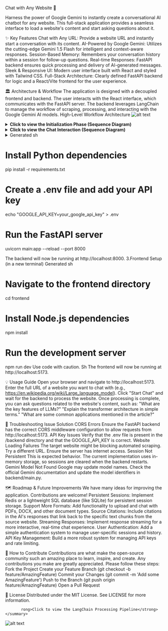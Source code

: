 Chat with Any Website 🤖 <br>

Harness the power of Google Gemini to instantly create a conversational AI chatbot for any website. This full-stack application provides a seamless interface to load a website's content and start asking questions about it.

✨ Key Features
Chat with Any URL: Provide a website URL and instantly start a conversation with its content.
AI-Powered by Google Gemini: Utilizes the cutting-edge Gemini 1.5 Flash for intelligent and context-aware responses.
Session-Based Memory: Remembers your conversation history within a session for follow-up questions.
Real-time Responses: FastAPI backend ensures quick processing and delivery of AI-generated messages.
Sleek & Responsive UI: Modern user interface built with React and styled with Tailwind CSS.
Full-Stack Architecture: Clearly defined FastAPI backend for logic and a React/Vite frontend for the user experience.

🏛️ Architecture & Workflow
The application is designed with a decoupled frontend and backend. The user interacts with the React interface, which communicates with the FastAPI server. The backend leverages LangChain to manage the workflow of scraping, processing, and interacting with the Google Gemini AI models.
High-Level Workflow Architecture
![alt text](https://github.com/user-attachments/assets/ed1c64c8-05c1-40b4-8407-ef8b3d68e979)
<br>
<details>
<summary><strong>Click to view the Initialization Phase (Sequence Diagram)</strong></summary>
![alt text](https://github.com/user-attachments/assets/29773231-145b-4bd3-82d8-2f6d4062a617)
</details>
<details>
<summary><strong>Click to view the Chat Interaction (Sequence Diagram)</strong></summary>
![alt text](https://github.com/user-attachments/assets/3ba7402d-000f-4a8c-9b3f-26a0bc37f4f1)
</details>
<details>

  🛠️ Technology Stack
The project utilizes a modern set of tools and technologies to deliver a robust and efficient experience.
Category	Technology / Library
Frontend	React 18, Vite, Tailwind CSS, Fetch API
Backend	FastAPI, Uvicorn
AI & LangChain	langchain-google-genai, langchain, DocArrayInMemorySearch
AI Models	Chat: Gemini 1.5 Flash, Embeddings: models/embedding-001
Web Scraping	WebBaseLoader (from LangChain)
Environment	Python 3.10+, Node.js 18+



🚀 Getting Started
Follow these instructions to get a local copy up and running for development and testing purposes.

Prerequisites
Node.js: Version 18 or higher.
Python: Version 3.10 or higher.
Google Gemini API Key: You'll need an API key from Google AI Studio.
Installation & Running the App
1.Clone the Repository
Generated sh
git clone https://github.com/your-username/chat-with-website.git
cd chat-with-website
2.Backend Setup
Generated sh
# Navigate to the backend directory
cd backend

# Create and activate a virtual environment
python -m venv venv
2.On Windows:
Generated sh
venv\Scripts\activate
On macOS/Linux:
Generated sh
source venv/bin/activate
<summary><st

Generated sh
# Install Python dependencies
pip install -r requirements.txt

# Create a .env file and add your API key
echo "GOOGLE_API_KEY=your_google_api_key" > .env

# Run the FastAPI server
uvicorn main:app --reload --port 8000

The backend will now be running at http://localhost:8000.
3.Frontend Setup (in a new terminal)
Generated sh
# Navigate to the frontend directory
cd frontend

# Install Node.js dependencies
npm install

# Run the development server
npm run dev
Use code with caution.
Sh
The frontend will now be running at http://localhost:5173.

💡 Usage Guide
Open your browser and navigate to http://localhost:5173.
Enter the full URL of a website you want to chat with (e.g., https://en.wikipedia.org/wiki/Large_language_model).
Click "Start Chat" and wait for the backend to process the website.
Once processing is complete, you can ask questions related to the website's content, such as:
"What are the key features of LLMs?"
"Explain the transformer architecture in simple terms."
"What are some common applications mentioned in the article?"

🔧 Troubleshooting
Issue	Solution
CORS Errors	Ensure the FastAPI backend has the correct CORS middleware configuration to allow requests from http://localhost:5173.
API Key Issues	Verify that the .env file is present in the /backend directory and that the GOOGLE_API_KEY is correct.
Website Loading Failures	The target website might be blocking automated scraping. Try a different URL. Ensure the server has internet access.
Session Not Persistent	This is expected behavior. The current implementation uses in-memory storage, so sessions are cleared when the backend restarts.
Gemini Model Not Found	Google may update model names. Check the official Gemini documentation and update the model identifiers in backend/main.py.


🗺️ Roadmap & Future Improvements
We have many ideas for improving the application. Contributions are welcome!
Persistent Sessions: Implement Redis or a lightweight SQL database (like SQLite) for persistent session storage.
Support More Formats: Add functionality to upload and chat with PDFs, DOCX, and other document types.
Source Citations: Include citations in the AI's responses that link back to the specific text chunks from the source website.
Streaming Responses: Implement response streaming for a more interactive, real-time chat experience.
User Authentication: Add a simple authentication system to manage user-specific sessions and history.
API Key Management: Build a more robust system for managing API keys and rate limiting.

🙌 How to Contribute
Contributions are what make the open-source community such an amazing place to learn, inspire, and create. Any contributions you make are greatly appreciated.
Please follow these steps:
Fork the Project
Create your Feature Branch (git checkout -b feature/AmazingFeature)
Commit your Changes (git commit -m 'Add some AmazingFeature')
Push to the Branch (git push origin feature/AmazingFeature)
Open a Pull Request

📜 License
Distributed under the MIT License. See LICENSE for more information.

           rong>Click to view the LangChain Processing Pipeline</strong></summary>
![alt text](https://github.com/user-attachments/assets/86bb3a3f-d763-4809-b93a-4d17d4cbc871)
</details>
